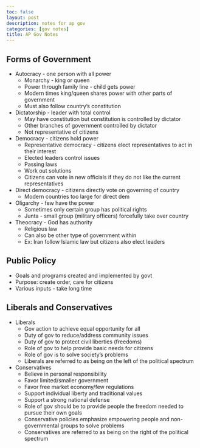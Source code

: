 ```yaml
---
toc: false
layout: post
description: notes for ap gov
categories: [gov notes]
title: AP Gov Notes
---
```


## Forms of Government

- Autocracy - one person with all power
    - Monarchy - king or queen
    - Power through family line - child gets power
    - Modern times king/queen shares power with other parts of government
    - Must also follow country’s constitution
- Dictatorship - leader with total control
    - May have constitution but constitution is controlled by dictator
    - Other branches of government controlled by dictator
    - Not representative of citizens
- Democracy - citizens hold power
    - Representative democracy - citizens elect representatives to act in their interest
    - Elected leaders control issues
    - Passing laws
    - Work out solutions
    - Citizens can vote in new officials if they do not like the current representatives
- Direct democracy - citizens directly vote on governing of country
    - Modern countries too large for direct dem
- Oligarchy - few have the power
    - Sometimes only certain group has political rights
    - Junta - small group (military officers) forcefully take over country
- Theocracy - God has authority
    - Religious law
    - Can also be other type of government within
    - Ex: Iran follow Islamic law but citizens also elect leaders

## Public Policy

- Goals and programs created and implemented by govt
- Purpose: create order, care for citizens
- Various inputs - take long time

## Liberals and Conservatives

- Liberals 
    - Gov action to achieve equal opportunity for all
    - Duty of gov to reduce/address community issues
    - Duty of gov to protect civil liberties (freedoms)
    - Role of gov to help provide basic needs for citizens
    - Role of gov is to solve society’s problems
    - Liberals are referred to as being on the left of the political spectrum
- Conservatives
    - Believe in personal responsibility
    - Favor limited/smaller government
    - Favor free market economy/few regulations
    - Support individual liberty and traditional values
    - Support a strong national defense
    - Role of gov should be to provide people the freedom needed to pursue their own goals
    - Conservative policies emphasize empowering people and non-governmental groups to solve problems
    - Conservatives are referred to as being on the right of the political spectrum



